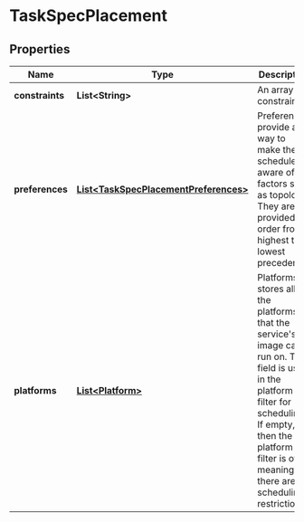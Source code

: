 
# TaskSpecPlacement

## Properties
Name | Type | Description | Notes
------------ | ------------- | ------------- | -------------
**constraints** | **List&lt;String&gt;** | An array of constraints. |  [optional]
**preferences** | [**List&lt;TaskSpecPlacementPreferences&gt;**](TaskSpecPlacementPreferences.md) | Preferences provide a way to make the scheduler aware of factors such as topology. They are provided in order from highest to lowest precedence. |  [optional]
**platforms** | [**List&lt;Platform&gt;**](Platform.md) | Platforms stores all the platforms that the service&#39;s image can run on. This field is used in the platform filter for scheduling. If empty, then the platform filter is off, meaning there are no scheduling restrictions.  |  [optional]



